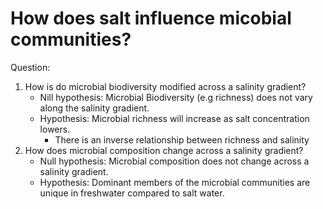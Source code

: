 # How does salt influence micobial communities?

Question:
1.  How is do microbial biodiversity modified across a salinity gradient?
	- Nill hypothesis: Microbial Biodiversity (e.g richness) does not vary along the salinity gradient.
	- Hypothesis: Microbial richness will increase as salt concentration lowers. 
		- There is an inverse relationship between richness and salinity
2. How does microbial composition change across a salinity gradient?
	- Null hypothesis: Microbial composition does not change across a salinity gradient.
	- Hypothesis: Dominant members of the microbial communities are unique in freshwater compared to salt water. 
 
